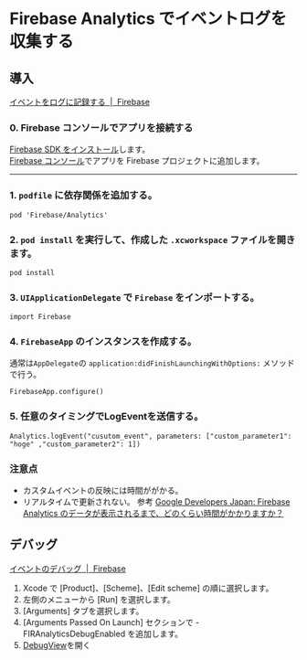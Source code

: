 # Firebase Analytics でイベントログを収集する

## 導入
[イベントをログに記録する  \|  Firebase](https://firebase.google.com/docs/analytics/ios/events?hl=ja)

### 0. Firebase コンソールでアプリを接続する

[Firebase SDK をインストール](https://firebase.google.com/docs/ios/setup?hl=ja)します。  
[Firebase コンソール](https://console.firebase.google.com/?hl=ja)でアプリを Firebase プロジェクトに追加します。


---

### 1. `podfile` に依存関係を追加する。
```
pod 'Firebase/Analytics'
```

### 2. `pod install` を実行して、作成した `.xcworkspace` ファイルを開きます。
```
pod install
```

### 3. `UIApplicationDelegate` で `Firebase` をインポートする。
```
import Firebase
```

### 4. `FirebaseApp` のインスタンスを作成する。
通常は`AppDelegate`の `application:didFinishLaunchingWithOptions:` メソッドで行う。
```
FirebaseApp.configure()
```

### 5. 任意のタイミングでLogEventを送信する。
```
Analytics.logEvent("cusutom_event", parameters: ["custom_parameter1": "hoge" ,"custom_parameter2": 1])
```


### 注意点
- カスタムイベントの反映には時間ががかる。
- リアルタイムで更新されない。
参考 [Google Developers Japan: Firebase Analytics のデータが表示されるまで、どのくらい時間がかかりますか？](https://developers-jp.googleblog.com/2016/12/how-long-does-it-take-for-my-firebase-analytics-data-to-show-up.html)


## デバッグ
[イベントのデバッグ  \|  Firebase](https://firebase.google.com/docs/analytics/debugview?hl=ja#enabling_debug_mode)

1. Xcode で [Product]、[Scheme]、[Edit scheme] の順に選択します。
2. 左側のメニューから [Run] を選択します。
3. [Arguments] タブを選択します。
4. [Arguments Passed On Launch] セクションで -FIRAnalyticsDebugEnabled を追加します。
5. [DebugView](https://console.firebase.google.com/project/_/app/_/debugview?hl=ja)を開く

